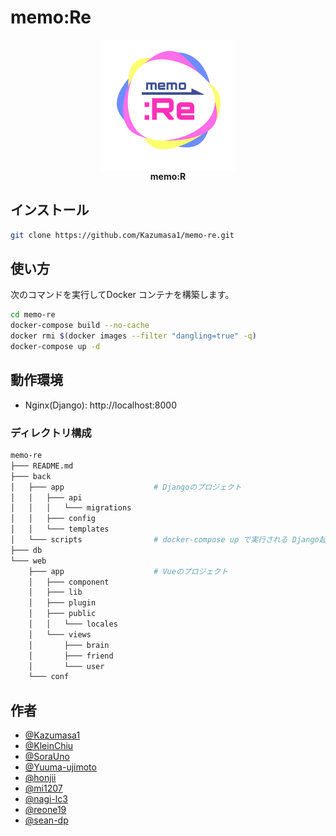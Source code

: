 # memo:Re

<div align="center">
    <img src="./docs/logo.svg" alt="Lighthouse logo" height="210" style="display: block">
    <span style="font-weight: bold">memo:R</span>
</div>

## インストール

```sh
git clone https://github.com/Kazumasa1/memo-re.git
```

## 使い方

次のコマンドを実行してDocker コンテナを構築します。

```bash
cd memo-re
docker-compose build --no-cache
docker rmi $(docker images --filter "dangling=true" -q)
docker-compose up -d
```

## 動作環境

- Nginx(Django): http://localhost:8000

### ディレクトリ構成

```sh
memo-re
├─── README.md
├─── back
│   ├─── app                    # Djangoのプロジェクト
│   │   ├─── api
│   │   │   └─── migrations
│   │   ├─── config
│   │   └─── templates
│   └─── scripts                # docker-compose up で実行される Django起動シェル
├─── db
└─── web
    ├─── app                    # Vueのプロジェクト
    │   ├─── component
    │   ├─── lib
    │   ├─── plugin
    │   ├─── public
    │   │   └─── locales
    │   └─── views
    │       ├─── brain
    │       ├─── friend
    │       └─── user
    └─── conf
```

## 作者

- [@Kazumasa1](https://github.com/Kazumasa1)
- [@KleinChiu](https://github.com/KleinChiu)
- [@SoraUno](https://github.com/SoraUno)
- [@Yuuma-ujimoto](https://github.com/Yuuma-ujimoto)
- [@honjii](https://github.com/honjii)
- [@mi1207](https://github.com/mi1207)
- [@nagi-lc3](https://github.com/nagi-lc3)
- [@reone19](https://github.com/reone19)
- [@sean-dp](https://github.com/sean-dp)
